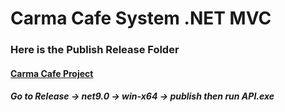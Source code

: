 # Carma Cafe System .NET MVC

### Here is the Publish Release Folder
#### [Carma Cafe Project](https://drive.google.com/drive/folders/1EEPQlvZXCDfuoQRorLtWG7LYYSy6Xz_U?usp=sharing)

##### Go to Release -> net9.0 -> win-x64 -> publish then run API.exe
